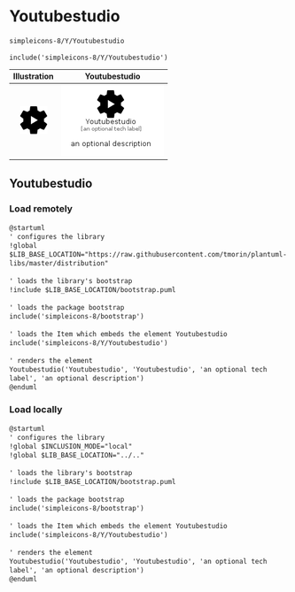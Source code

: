 # Youtubestudio


```text
simpleicons-8/Y/Youtubestudio
```

```text
include('simpleicons-8/Y/Youtubestudio')
```



| Illustration | Youtubestudio |
| :---: | :---: |
| ![illustration for Illustration](../../simpleicons-8/Y/Youtubestudio.png) | ![illustration for Youtubestudio](../../simpleicons-8/Y/Youtubestudio.Local.png) |




## Youtubestudio

### Load remotely
```plantuml
@startuml
' configures the library
!global $LIB_BASE_LOCATION="https://raw.githubusercontent.com/tmorin/plantuml-libs/master/distribution"

' loads the library's bootstrap
!include $LIB_BASE_LOCATION/bootstrap.puml

' loads the package bootstrap
include('simpleicons-8/bootstrap')

' loads the Item which embeds the element Youtubestudio
include('simpleicons-8/Y/Youtubestudio')

' renders the element
Youtubestudio('Youtubestudio', 'Youtubestudio', 'an optional tech label', 'an optional description')
@enduml
```

### Load locally
```plantuml
@startuml
' configures the library
!global $INCLUSION_MODE="local"
!global $LIB_BASE_LOCATION="../.."

' loads the library's bootstrap
!include $LIB_BASE_LOCATION/bootstrap.puml

' loads the package bootstrap
include('simpleicons-8/bootstrap')

' loads the Item which embeds the element Youtubestudio
include('simpleicons-8/Y/Youtubestudio')

' renders the element
Youtubestudio('Youtubestudio', 'Youtubestudio', 'an optional tech label', 'an optional description')
@enduml
```


